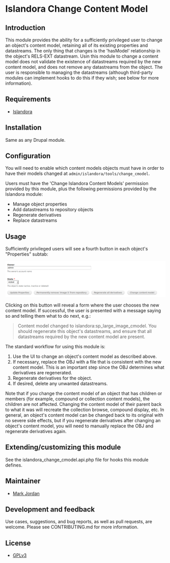 # Islandora Change Content Model

## Introduction

This module provides the ability for a sufficiently privileged user to change an object's content model, retaining all of its existing properties and datastreams. The only thing that changes is the 'hasModel' relationship in the object's RELS-EXT datastream. Usin this module to change a content model does not validate the existence of datastreams required by the new content model, and does not remove any datastreams from the object. The user is responsible to managing the datastreams (although third-party modules can implement hooks to do this if they wish; see below for more information).

## Requirements

* [Islandora](https://github.com/Islandora/islandora)

## Installation

Same as any Drupal module.

## Configuration

You will need to enable which content models objects must have in order to have their models changed at `admin/islandora/tools/change_cmodel`.

Users must have the 'Change Islandora Content Models' permission provided by this module, plus the following permissions provided by the Islandora module:

* Manage object properties
* Add datastreams to repository objects
* Regenerate derivatives
* Replace datastreams

## Usage

Sufficiently privileged users will see a fourth button in each object's "Properties" subtab:

![Change content model button](images/change_cmodel_button.png)

Clicking on this button will reveal a form where the user chooses the new content model. If successful, the user is presented with a message saying so and telling them what to do next, e.g.:

> Content model changed to islandora:sp_large_image_cmodel. You should regenerate this object's datastreams, and ensure that all datastreams required by the new content model are present.

The standard workflow for using this module is:

1. Use the UI to change an object's content model as described above.
1. If necessary, replace the OBJ with a file that is consistent with the new content model. This is an important step since the OBJ determines what derivatives are regenerated.
1. Regenerate derivatives for the object.
1. If desired, delete any unwanted datastreams.

Note that if you change the content model of an object that has children or members (for example, compound or collection content models), the children are not affected. Changing the content model of their parent back to what it was will recreate the collection browse, compound display, etc. In general, an object's content model can be changed back to its original with no severe side effects, but if you regenerate derivatives after changing an object's content model, you will need to manually replace the OBJ and regenerate derivatives again.

## Extending/customizing this module

See the islandora_change_cmodel.api.php file for hooks this module defines.

## Maintainer

* [Mark Jordan](https://github.com/mjordan)

## Development and feedback

Use cases, suggestions, and bug reports, as well as pull requests, are welcome. Please see CONTRIBUTING.md for more information.

## License

* [GPLv3](http://www.gnu.org/licenses/gpl-3.0.txt)
